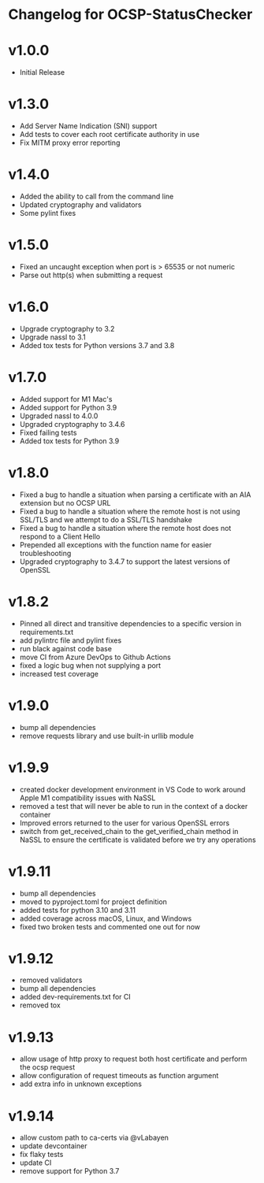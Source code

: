 # Changelog for OCSP-StatusChecker

# v1.0.0
- Initial Release

# v1.3.0
- Add Server Name Indication (SNI) support
- Add tests to cover each root certificate authority in use
- Fix MITM proxy error reporting

# v1.4.0
- Added the ability to call from the command line
- Updated cryptography and validators
- Some pylint fixes

# v1.5.0
- Fixed an uncaught exception when port is > 65535 or not numeric
- Parse out http(s) when submitting a request

# v1.6.0
- Upgrade cryptography to 3.2
- Upgrade nassl to 3.1
- Added tox tests for Python versions 3.7 and 3.8

# v1.7.0
- Added support for M1 Mac's
- Added support for Python 3.9
- Upgraded nassl to 4.0.0
- Upgraded cryptography to 3.4.6
- Fixed failing tests
- Added tox tests for Python 3.9

# v1.8.0
- Fixed a bug to handle a situation when parsing a certificate with an AIA extension but no OCSP URL
- Fixed a bug to handle a situation where the remote host is not using SSL/TLS and we attempt to do a SSL/TLS handshake
- Fixed a bug to handle a situation where the remote host does not respond to a Client Hello
- Prepended all exceptions with the function name for easier troubleshooting
- Upgraded cryptography to 3.4.7 to support the latest versions of OpenSSL

# v1.8.2
- Pinned all direct and transitive dependencies to a specific version in requirements.txt
- add pylintrc file and pylint fixes
- run black against code base
- move CI from Azure DevOps to Github Actions
- fixed a logic bug when not supplying a port
- increased test coverage

# v1.9.0
- bump all dependencies
- remove requests library and use built-in urllib module

# v1.9.9
- created docker development environment in VS Code to work around Apple M1 compatibility issues with NaSSL
- removed a test that will never be able to run in the context of a docker container
- Improved errors returned to the user for various OpenSSL errors
- switch from get_received_chain to the get_verified_chain method in NaSSL to ensure the certificate is validated before we try any operations

# v1.9.11
- bump all dependencies
- moved to pyproject.toml for project definition
- added tests for python 3.10 and 3.11
- added coverage across macOS, Linux, and Windows
- fixed two broken tests and commented one out for now

# v1.9.12
- removed validators
- bump all dependencies
- added dev-requirements.txt for CI
- removed tox

# v1.9.13
- allow usage of http proxy to request both host certificate and perform the ocsp request
- allow configuration of request timeouts as function argument
- add extra info in unknown exceptions

# v1.9.14
- allow custom path to ca-certs via @vLabayen
- update devcontainer
- fix flaky tests
- update CI
- remove support for Python 3.7